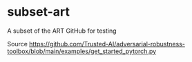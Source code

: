 # subset-art
A subset of the ART GitHub for testing

Source
https://github.com/Trusted-AI/adversarial-robustness-toolbox/blob/main/examples/get_started_pytorch.py

